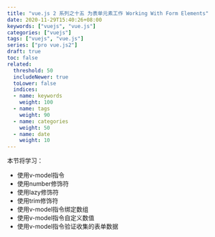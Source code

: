 ```yaml
---
title: "vue.js 2 系列之十五 为表单元素工作 Working With Form Elements"
date: 2020-11-29T15:40:26+08:00
keywords: ["vuejs", "vue.js"]
categories: ["vuejs"]
tags: ["vuejs", "vue.js"]
series: ["pro vue.js2"]
draft: true
toc: false
related:
  threshold: 50
  includeNewer: true
  toLower: false
  indices:
  - name: keywords
    weight: 100
  - name: tags
    weight: 90
  - name: categories
    weight: 50
  - name: date
    weight: 10
---
```



本节将学习：

- 使用v-model指令
- 使用number修饰符
- 使用lazy修饰符
- 使用trim修饰符
- 使用v-model指令绑定数组
- 使用v-model指令自定义数值
- 使用v-model指令验证收集的表单数据












